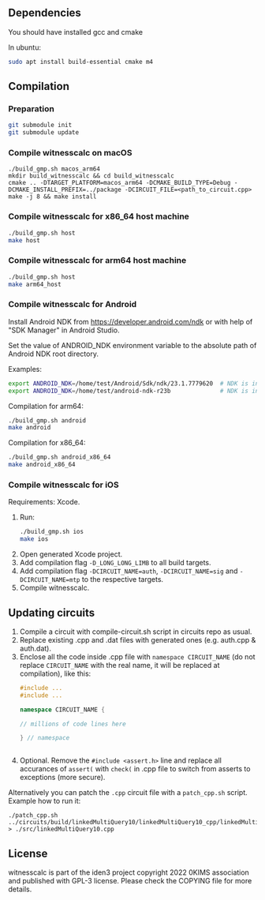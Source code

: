 ## Dependencies

You should have installed gcc and cmake

In ubuntu:

```sh
sudo apt install build-essential cmake m4
```

## Compilation

### Preparation
```sh
git submodule init
git submodule update
```

### Compile witnesscalc on macOS

```shell
./build_gmp.sh macos_arm64
mkdir build_witnesscalc && cd build_witnesscalc
cmake .. -DTARGET_PLATFORM=macos_arm64 -DCMAKE_BUILD_TYPE=Debug -DCMAKE_INSTALL_PREFIX=../package -DCIRCUIT_FILE=<path_to_circuit.cpp>
make -j 8 && make install
```

### Compile witnesscalc for x86_64 host machine

```sh
./build_gmp.sh host
make host
```

### Compile witnesscalc for arm64 host machine

```sh
./build_gmp.sh host
make arm64_host
```

### Compile witnesscalc for Android

Install Android NDK from https://developer.android.com/ndk or with help of "SDK Manager" in Android Studio.

Set the value of ANDROID_NDK environment variable to the absolute path of Android NDK root directory.

Examples:

```sh
export ANDROID_NDK=/home/test/Android/Sdk/ndk/23.1.7779620  # NDK is installed by "SDK Manager" in Android Studio.
export ANDROID_NDK=/home/test/android-ndk-r23b              # NDK is installed as a stand-alone package.
```

Compilation for arm64:

```sh
./build_gmp.sh android
make android
```

Compilation for x86_64:

```sh
./build_gmp.sh android_x86_64
make android_x86_64
```

### Compile witnesscalc for iOS

Requirements: Xcode.

1. Run:
    ````sh
    ./build_gmp.sh ios
    make ios
    ````
2. Open generated Xcode project. 
3. Add compilation flag `-D_LONG_LONG_LIMB` to all build targets.
4. Add compilation flag `-DCIRCUIT_NAME=auth`, `-DCIRCUIT_NAME=sig` and `-DCIRCUIT_NAME=mtp` to the respective targets.
5. Compile witnesscalc.

## Updating circuits
1. Compile a circuit with compile-circuit.sh script in circuits repo as usual.
2. Replace existing <circuitname>.cpp and <circuitname>.dat files with generated ones (e.g. auth.cpp & auth.dat).
3. Enclose all the code inside <circuitname>.cpp file with `namespace CIRCUIT_NAME` (do not replace `CIRCUIT_NAME` with the real name, it will be replaced at compilation), like this:
   ```c++
   #include ... 
   #include ... 
   
   namespace CIRCUIT_NAME {
   
   // millions of code lines here
   
   } // namespace
    
   ```
4. Optional. Remove the `#include <assert.h>` line and replace all accurances of `assert(` with `check(` in .cpp file to switch from asserts to exceptions (more secure).

Alternatively you can patch the `.cpp` circuit file with a `patch_cpp.sh` script. Example how to run it:
```shell
./patch_cpp.sh ../circuits/build/linkedMultiQuery10/linkedMultiQuery10_cpp/linkedMultiQuery10.cpp > ./src/linkedMultiQuery10.cpp
```

## License

witnesscalc is part of the iden3 project copyright 2022 0KIMS association and published with GPL-3 license. Please check the COPYING file for more details.

